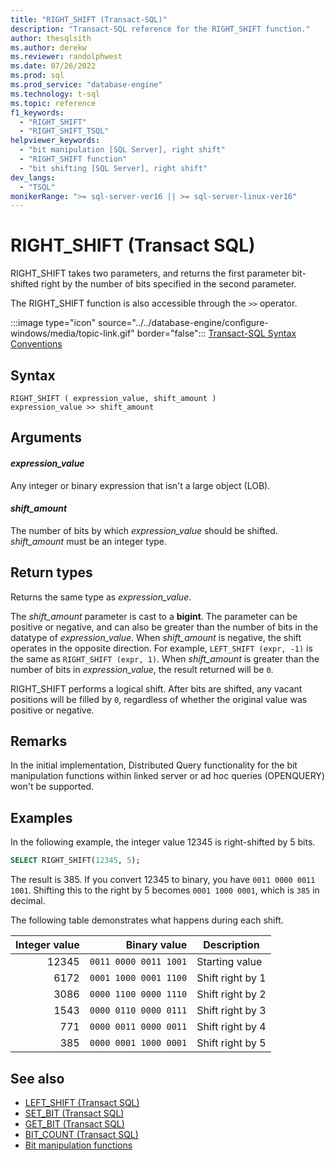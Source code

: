 ```yaml
---
title: "RIGHT_SHIFT (Transact-SQL)"
description: "Transact-SQL reference for the RIGHT_SHIFT function."
author: thesqlsith
ms.author: derekw
ms.reviewer: randolphwest
ms.date: 07/26/2022
ms.prod: sql
ms.prod_service: "database-engine"
ms.technology: t-sql
ms.topic: reference
f1_keywords:
  - "RIGHT_SHIFT"
  - "RIGHT_SHIFT_TSQL"
helpviewer_keywords:
  - "bit manipulation [SQL Server], right shift"
  - "RIGHT_SHIFT function"
  - "bit shifting [SQL Server], right shift"
dev_langs:
  - "TSQL"
monikerRange: ">= sql-server-ver16 || >= sql-server-linux-ver16"
---
```

# RIGHT_SHIFT (Transact SQL)

RIGHT_SHIFT takes two parameters, and returns the first parameter bit-shifted right by the number of bits specified in the second parameter.

The RIGHT_SHIFT function is also accessible through the `>>` operator.

:::image type="icon" source="../../database-engine/configure-windows/media/topic-link.gif" border="false"::: [Transact-SQL Syntax Conventions](../../t-sql/language-elements/transact-sql-syntax-conventions-transact-sql.md)  

## Syntax

```syntaxsql
RIGHT_SHIFT ( expression_value, shift_amount )
expression_value >> shift_amount
```

## Arguments

#### *expression_value*

Any integer or binary expression that isn't a large object (LOB).

#### *shift_amount*

The number of bits by which *expression_value* should be shifted. *shift_amount* must be an integer type.

## Return types

Returns the same type as *expression_value*.

The *shift_amount* parameter is cast to a **bigint**. The parameter can be positive or negative, and can also be greater than the number of bits in the datatype of *expression_value*. When *shift_amount* is negative, the shift operates in the opposite direction. For example, `LEFT_SHIFT (expr, -1)` is the same as `RIGHT_SHIFT (expr, 1)`. When *shift_amount* is greater than the number of bits in *expression_value*, the result returned will be `0`.

RIGHT_SHIFT performs a logical shift. After bits are shifted, any vacant positions will be filled by `0`, regardless of whether the original value was positive or negative.

## Remarks

In the initial implementation, Distributed Query functionality for the bit manipulation functions within linked server or ad hoc queries (OPENQUERY) won't be supported.

## Examples

In the following example, the integer value 12345 is right-shifted by 5 bits.

```sql
SELECT RIGHT_SHIFT(12345, 5);
```

The result is 385. If you convert 12345 to binary, you have `0011 0000 0011 1001`. Shifting this to the right by 5 becomes `0001 1000 0001`, which is `385` in decimal.

The following table demonstrates what happens during each shift.

|Integer value|Binary value|Description|
|---:|---:|---|
|12345|`0011 0000 0011 1001`|Starting value|
|6172|`0001 1000 0001 1100`|Shift right by 1|
|3086|`0000 1100 0000 1110`|Shift right by 2|
|1543|`0000 0110 0000 0111`|Shift right by 3|
|771|`0000 0011 0000 0011`|Shift right by 4|
|385|`0000 0001 1000 0001`|Shift right by 5|

## See also

- [LEFT_SHIFT (Transact SQL)](left-shift-transact-sql.md)
- [SET_BIT (Transact SQL)](set-bit-transact-sql.md)
- [GET_BIT (Transact SQL)](get-bit-transact-sql.md)
- [BIT_COUNT (Transact SQL)](bit-count-transact-sql.md)
- [Bit manipulation functions](bit-manipulation-functions-overview.md)
